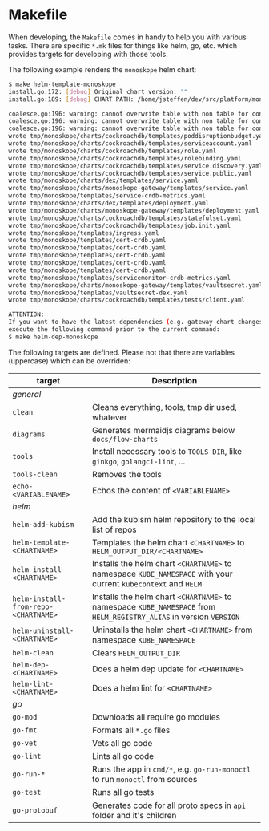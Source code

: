 # Makefile

When developing, the `Makefile` comes in handy to help you with various tasks.
There are specific `*.mk` files for things like helm, go, etc. which provides targets for developing with those tools.

The following example renders the `monoskope` helm chart:

```sh
$ make helm-template-monoskope
install.go:172: [debug] Original chart version: ""
install.go:189: [debug] CHART PATH: /home/jsteffen/dev/src/platform/monoskope/monoskope/build/package/helm/monoskope

coalesce.go:196: warning: cannot overwrite table with non table for connectors (map[])
coalesce.go:196: warning: cannot overwrite table with non table for connectors (map[])
coalesce.go:196: warning: cannot overwrite table with non table for connectors (map[])
wrote tmp/monoskope/charts/cockroachdb/templates/poddisruptionbudget.yaml
wrote tmp/monoskope/charts/cockroachdb/templates/serviceaccount.yaml
wrote tmp/monoskope/charts/cockroachdb/templates/role.yaml
wrote tmp/monoskope/charts/cockroachdb/templates/rolebinding.yaml
wrote tmp/monoskope/charts/cockroachdb/templates/service.discovery.yaml
wrote tmp/monoskope/charts/cockroachdb/templates/service.public.yaml
wrote tmp/monoskope/charts/dex/templates/service.yaml
wrote tmp/monoskope/charts/monoskope-gateway/templates/service.yaml
wrote tmp/monoskope/templates/service-crdb-metrics.yaml
wrote tmp/monoskope/charts/dex/templates/deployment.yaml
wrote tmp/monoskope/charts/monoskope-gateway/templates/deployment.yaml
wrote tmp/monoskope/charts/cockroachdb/templates/statefulset.yaml
wrote tmp/monoskope/charts/cockroachdb/templates/job.init.yaml
wrote tmp/monoskope/templates/ingress.yaml
wrote tmp/monoskope/templates/cert-crdb.yaml
wrote tmp/monoskope/templates/cert-crdb.yaml
wrote tmp/monoskope/templates/cert-crdb.yaml
wrote tmp/monoskope/templates/cert-crdb.yaml
wrote tmp/monoskope/templates/cert-crdb.yaml
wrote tmp/monoskope/templates/servicemonitor-crdb-metrics.yaml
wrote tmp/monoskope/charts/monoskope-gateway/templates/vaultsecret.yaml
wrote tmp/monoskope/templates/vaultsecret-dex.yaml
wrote tmp/monoskope/charts/cockroachdb/templates/tests/client.yaml

ATTENTION:
If you want to have the latest dependencies (e.g. gateway chart changes)
execute the following command prior to the current command:
$ make helm-dep-monoskope

```

The following targets are defined. Please not that there are variables (uppercase) which can be overriden:

| target | Description |
| --------- | ----------- |
| *general* | |
| `clean` | Cleans everything, tools, tmp dir used, whatever |
| `diagrams` | Generates mermaidjs diagrams below `docs/flow-charts` |
| `tools` | Install necessary tools to `TOOLS_DIR`, like `ginkgo`, `golangci-lint`, ... |
| `tools-clean` | Removes the tools |
| `echo-<VARIABLENAME>` | Echos the content of `<VARIABLENAME>` |
| *helm* | |
| `helm-add-kubism` | Add the kubism helm repository to the local list of repos |
| `helm-template-<CHARTNAME>` | Templates the helm chart `<CHARTNAME>` to `HELM_OUTPUT_DIR/<CHARTNAME>` |
| `helm-install-<CHARTNAME>` | Installs the helm chart `<CHARTNAME>` to namespace `KUBE_NAMESPACE` with your current `kubecontext` and `HELM` |
| `helm-install-from-repo-<CHARTNAME>` | Installs the helm chart `<CHARTNAME>` to namespace `KUBE_NAMESPACE` from `HELM_REGISTRY_ALIAS` in version `VERSION` |
| `helm-uninstall-<CHARTNAME>` | Uninstalls the helm chart `<CHARTNAME>` from namespace `KUBE_NAMESPACE` |
| `helm-clean` | Clears `HELM_OUTPUT_DIR` |
| `helm-dep-<CHARTNAME>` | Does a helm dep update for `<CHARTNAME>` |
| `helm-lint-<CHARTNAME>` | Does a helm lint for `<CHARTNAME>` |
| *go* | |
| `go-mod` | Downloads all require go modules |
| `go-fmt` | Formats all `*.go` files |
| `go-vet` | Vets all go code |
| `go-lint` | Lints all go code |
| `go-run-*` | Runs the app in `cmd/*`, e.g. `go-run-monoctl` to run `monoctl` from sources |
| `go-test` | Runs all go tests |
| `go-protobuf` | Generates code for all proto specs in `api` folder and it's children |
